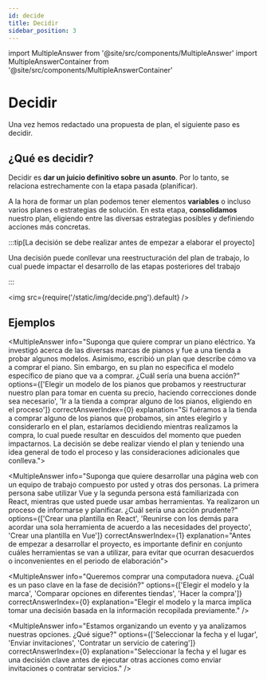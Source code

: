 ```yaml
---
id: decide
title: Decidir
sidebar_position: 3
---
```



import MultipleAnswer from '@site/src/components/MultipleAnswer'
import MultipleAnswerContainer from '@site/src/components/MultipleAnswerContainer'

# Decidir

Una vez hemos redactado una propuesta de plan, el siguiente paso es decidir.

## ¿Qué es decidir?

Decidir es **dar un juicio definitivo sobre un asunto**. Por lo tanto, se relaciona estrechamente con la etapa pasada (planificar). 

A la hora de formar un plan podemos tener elementos **variables** o incluso varios planes o estrategias de solución. En esta etapa, **consolidamos** nuestro plan, eligiendo entre las diversas estrategias posibles y definiendo acciones más concretas.

:::tip[La decisión se debe realizar antes de empezar a elaborar el proyecto]

Una decisión puede conllevar una reestructuración del plan de trabajo, lo cual puede impactar el desarrollo de las etapas posteriores del trabajo

:::

<img src={require('/static/img/decide.png').default} />

## Ejemplos

<MultipleAnswerContainer>

<MultipleAnswer info="Suponga que quiere comprar un piano eléctrico. Ya investigó acerca de las diversas marcas de pianos y fue a una tienda a probar algunos modelos. Asimismo, escribió un plan que describe cómo va a comprar el piano. Sin embargo, en su plan no especifica el modelo específico de piano que va a comprar. ¿Cuál sería una buena acción?" options={['Elegir un modelo de los pianos que probamos y reestructurar nuestro plan para tomar en cuenta su precio, haciendo correcciones donde sea necesario', 'Ir a la tienda a comprar alguno de los pianos, eligiendo en el proceso']} correctAnswerIndex={0} explanation="Si fuéramos a la tienda a comprar alguno de los pianos que probamos, sin antes elegirlo y considerarlo en el plan, estaríamos decidiendo mientras realizamos la compra, lo cual puede resultar en descuidos del momento que pueden impactarnos. La decisión se debe realizar viendo el plan y teniendo una idea general de todo el proceso y las consideraciones adicionales que conlleva."></MultipleAnswer>

<MultipleAnswer info="Suponga que quiere desarrollar una página web con un equipo de trabajo compuesto por usted y otras dos personas. La primera persona sabe utilizar Vue y la segunda persona está familiarizada con React, mientras que usted puede usar ambas herramientas. Ya realizaron un proceso de informarse y planificar. ¿Cuál sería una acción prudente?" options={['Crear una plantilla en React', 'Reunirse con los demás para acordar una sola herramienta de acuerdo a las necesidades del proyecto', 'Crear una plantilla en Vue']} correctAnswerIndex={1} explanation="Antes de empezar a desarrollar el proyecto, es importante definir en conjunto cuáles herramientas se van a utilizar, para evitar que ocurran desacuerdos o inconvenientes en el periodo de elaboración"></MultipleAnswer>

<MultipleAnswer info="Queremos comprar una computadora nueva. ¿Cuál es un paso clave en la fase de decisión?" options={['Elegir el modelo y la marca', 'Comparar opciones en diferentes tiendas', 'Hacer la compra']} correctAnswerIndex={0} explanation="Elegir el modelo y la marca implica tomar una decisión basada en la información recopilada previamente." />

<MultipleAnswer info="Estamos organizando un evento y ya analizamos nuestras opciones. ¿Qué sigue?" options={['Seleccionar la fecha y el lugar', 'Enviar invitaciones', 'Contratar un servicio de catering']} correctAnswerIndex={0} explanation="Seleccionar la fecha y el lugar es una decisión clave antes de ejecutar otras acciones como enviar invitaciones o contratar servicios." />

</MultipleAnswerContainer>
